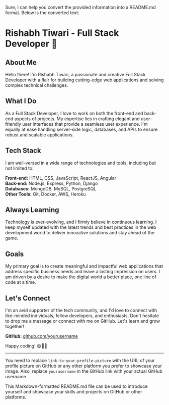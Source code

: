 Sure, I can help you convert the provided information into a README.md format. Below is the converted text:

# Rishabh Tiwari - Full Stack Developer 🚀

## About Me

Hello there! I'm Rishabh Tiwari, a passionate and creative Full Stack Developer with a flair for building cutting-edge web applications and solving complex technical challenges.

## What I Do

As a Full Stack Developer, I love to work on both the front-end and back-end aspects of projects. My expertise lies in crafting elegant and user-friendly user interfaces that provide a seamless user experience. I'm equally at ease handling server-side logic, databases, and APIs to ensure robust and scalable applications.

## Tech Stack

I am well-versed in a wide range of technologies and tools, including but not limited to:

**Front-end:** HTML, CSS, JavaScript, ReactJS, Angular  
**Back-end:** Node.js, Express, Python, Django  
**Databases:** MongoDB, MySQL, PostgreSQL  
**Other Tools:** Git, Docker, AWS, Heroku

## Always Learning

Technology is ever-evolving, and I firmly believe in continuous learning. I keep myself updated with the latest trends and best practices in the web development world to deliver innovative solutions and stay ahead of the game.

## Goals

My primary goal is to create meaningful and impactful web applications that address specific business needs and leave a lasting impression on users. I am driven by a desire to make the digital world a better place, one line of code at a time.

## Let's Connect

I'm an avid supporter of the tech community, and I'd love to connect with like-minded individuals, fellow developers, and enthusiasts. Don't hesitate to drop me a message or connect with me on GitHub. Let's learn and grow together!

**GitHub:** [github.com/yourusername](https://github.com/Rishabh-tiwari0)

Happy coding! 😄👨‍💻

---

You need to replace `link-to-your-profile-picture` with the URL of your profile picture on GitHub or any other platform you prefer to showcase your image. Also, replace `yourusername` in the GitHub link with your actual GitHub username.

This Markdown-formatted README.md file can be used to introduce yourself and showcase your skills and projects on GitHub or other platforms.
